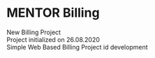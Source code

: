 # MENTOR Billing
New Billing Project \
Project initialized on 26.08.2020 \
Simple Web Based Billing Project id development 
